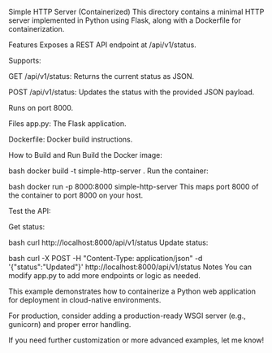 Simple HTTP Server (Containerized)
This directory contains a minimal HTTP server implemented in Python using Flask, along with a Dockerfile for containerization.

Features
Exposes a REST API endpoint at /api/v1/status.

Supports:

GET /api/v1/status: Returns the current status as JSON.

POST /api/v1/status: Updates the status with the provided JSON payload.

Runs on port 8000.

Files
app.py: The Flask application.

Dockerfile: Docker build instructions.

How to Build and Run
Build the Docker image:

bash
docker build -t simple-http-server .
Run the container:

bash
docker run -p 8000:8000 simple-http-server
This maps port 8000 of the container to port 8000 on your host.

Test the API:

Get status:

bash
curl http://localhost:8000/api/v1/status
Update status:

bash
curl -X POST -H "Content-Type: application/json" -d '{"status":"Updated"}' http://localhost:8000/api/v1/status
Notes
You can modify app.py to add more endpoints or logic as needed.

This example demonstrates how to containerize a Python web application for deployment in cloud-native environments.

For production, consider adding a production-ready WSGI server (e.g., gunicorn) and proper error handling.

If you need further customization or more advanced examples, let me know!
